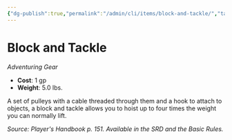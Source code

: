 ```yaml
---
{"dg-publish":true,"permalink":"/admin/cli/items/block-and-tackle/","tags":["compendium/src/5e/phb","item/gear"],"updated":"2025-01-11T15:32:15.132+00:00"}
---
```


# Block and Tackle
*Adventuring Gear*  

- **Cost**: 1 gp
- **Weight**: 5.0 lbs.

A set of pulleys with a cable threaded through them and a hook to attach to objects, a block and tackle allows you to hoist up to four times the weight you can normally lift.

*Source: Player's Handbook p. 151. Available in the SRD and the Basic Rules.*